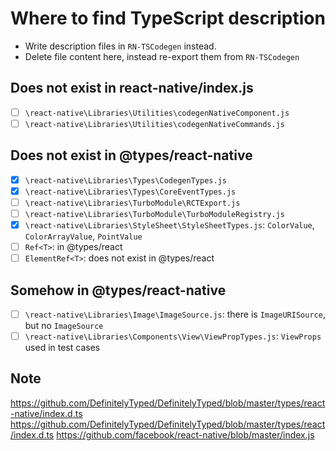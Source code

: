 # Where to find TypeScript description

- Write description files in `RN-TSCodegen` instead.
- Delete file content here, instead re-export them from `RN-TSCodegen`

## Does not exist in react-native/index.js

- [ ] `\react-native\Libraries\Utilities\codegenNativeComponent.js`
- [ ] `\react-native\Libraries\Utilities\codegenNativeCommands.js`

## Does not exist in @types/react-native

- [x] `\react-native\Libraries\Types\CodegenTypes.js`
- [x] `\react-native\Libraries\Types\CoreEventTypes.js`
- [ ] `\react-native\Libraries\TurboModule\RCTExport.js`
- [ ] `\react-native\Libraries\TurboModule\TurboModuleRegistry.js`
- [x] `\react-native\Libraries\StyleSheet\StyleSheetTypes.js`: `ColorValue`, `ColorArrayValue`, `PointValue`
- [ ] `Ref<T>`: in @types/react
- [ ] `ElementRef<T>`: does not exist in @types/react

## Somehow in @types/react-native

- [ ] `\react-native\Libraries\Image\ImageSource.js`: there is `ImageURISource`, but no `ImageSource`
- [ ] `\react-native\Libraries\Components\View\ViewPropTypes.js`: `ViewProps` used in test cases

## Note

https://github.com/DefinitelyTyped/DefinitelyTyped/blob/master/types/react-native/index.d.ts
https://github.com/DefinitelyTyped/DefinitelyTyped/blob/master/types/react/index.d.ts
https://github.com/facebook/react-native/blob/master/index.js
